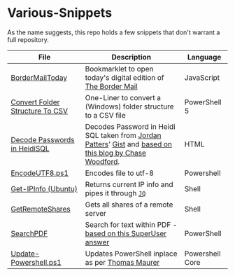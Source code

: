 # Various-Snippets

As the name suggests, this repo holds a few snippets that don't warrant a full repository.

|File|Description|Language|
|----|-----------|--------|
|[BorderMailToday](https://github.com/ahake/Various-Snippets/blob/master/BorderMailToday.js)|Bookmarklet to open today's digital edition of [The Border Mail](https://www.bordermail.com.au/)|JavaScript|
|[Convert Folder Structure To CSV](https://github.com/ahake/Various-Snippets/blob/master/Convert%20Folder%20Structure%20to%20CSV.ps1)|One-Liner to convert a (Windows) folder structure to a CSV file|PowerShell 5|
|[Decode Passwords in HeidiSQL](https://github.com/ahake/Various-Snippets/blob/master/Decode%20Passwords%20in%20HeidiSQL.htm)|Decodes Password in Heidi SQL taken from [Jordan Patters](https://github.com/jpatters)' [Gist](https://gist.github.com/jpatters/4553139) and [based on this blog by Chase Woodford](http://www.chasewoodford.com/blog/how-to-recover-a-stored-password-from-heidisql/).|HTML|
|[EncodeUTF8.ps1](https://github.com/ahake/Various-Snippets/blob/master/EncodeUtf8.ps1)|Encodes file to utf-8|Powershell|
|[Get-IPInfo (Ubuntu)](https://github.com/ahake/Various-Snippets/blob/master/Get-IPInfo%20(Ubuntu))|Returns current IP info and pipes it through [`JQ`](http://manpages.ubuntu.com/manpages/xenial/man1/jq.1.html)|Shell|
|[GetRemoteShares](https://github.com/ahake/Various-Snippets/blob/master/GetRemoteShares.bat)|Gets all shares of a remote server|Shell|
|[SearchPDF](https://github.com/ahake/Various-Snippets/blob/master/SearchPDF.ps1)|Search for text within PDF - [based on this SuperUser answer](https://superuser.com/a/1278521/622356) |PowerShell|
|[Update-Powershell.ps1](https://github.com/ahake/Various-Snippets/blob/master/Update-Powershell.ps1)|Updates PowerShell inplace as per [Thomas Maurer](https://www.thomasmaurer.ch/2019/03/how-to-install-and-update-powershell-6/)|Powershell Core|
